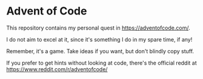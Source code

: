 # Advent of Code

This repository contains my personal quest in https://adventofcode.com/.

I do not aim to excel at it, since it's something I do in my spare time, if any!

Remember, it's a game. Take ideas if you want, but don't blindly copy stuff.

If you prefer to get hints without looking at code, there's the official
reddit at https://www.reddit.com/r/adventofcode/